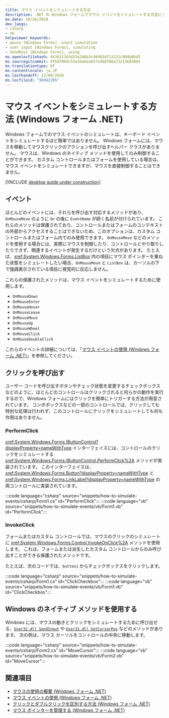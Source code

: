 ```yaml
---
title: マウス イベントをシミュレートする方法
description: .NET の Windows フォームでマウス イベントをシミュレートする方法について説明します。
ms.date: 10/26/2020
dev_langs:
- csharp
- vb
helpviewer_keywords:
- mouse [Windows Forms], event simulation
- user input [Windows Forms], simulating
- SendKeys [Windows Forms], using
ms.openlocfilehash: 443611163d33a266b3c49d03df13131c994b0bd3
ms.sourcegitcommit: 9f6df084c53a3da0ea657ed0d708a72213683084
ms.translationtype: HT
ms.contentlocale: ja-JP
ms.lasthandoff: 12/09/2020
ms.locfileid: "96942295"
---
```

# <a name="how-to-simulate-mouse-events-windows-forms-net"></a>マウス イベントをシミュレートする方法 (Windows フォーム .NET)

Windows フォームでのマウス イベントのシミュレートは、キーボード イベントをシミュレートするほど簡単ではありません。 Windows フォームには、マウスを移動してマウスクリックのアクションを呼び出すヘルパー クラスがありません。 マウスは、Windows のネイティブ メソッドを使用してのみ制御することができます。 カスタム コントロールまたはフォームを使用している場合は、マウス イベントをシミュレートできますが、マウスを直接制御することはできません。

[!INCLUDE [desktop guide under construction](../../includes/desktop-guide-preview-note.md)]

## <a name="events"></a>イベント

ほとんどのイベントには、それらを呼び出す対応するメソッドがあり、`OnMouseMove` のように `On` の後に `EventName` が続く名前が付けられています。 これらのメソッドは保護されており、コントロールまたはフォームのコンテキストの外部からアクセスすることはできないため、このオプションは、カスタム コントロールまたはフォーム内でのみ使用できます。 `OnMouseMove` などのメソッドを使用する場合には、実際にマウスを制御したり、コントロールとやり取りしたりできず、関連するイベントが発生するだけという欠点があります。 たとえば、<xref:System.Windows.Forms.ListBox> 内の項目にマウス ポインターを重ねた状態をシミュレートしたい場合、`OnMouseMove` と `ListBox` は、カーソルの下で強調表示されている項目に視覚的に反応しません。

これらの保護されたメソッドは、マウス イベントをシミュレートするために使用します。

- `OnMouseDown`
- `OnMouseEnter`
- `OnMouseHover`
- `OnMouseLeave`
- `OnMouseMove`
- `OnMouseUp`
- `OnMouseWheel`
- `OnMouseClick`
- `OnMouseDoubleClick`

これらのイベントの詳細については、「[マウス イベントの使用 (Windows フォーム .NET)](events.md)」を参照してください。

## <a name="invoke-a-click"></a>クリックを呼び出す

ユーザー コードを呼び出すボタンやチェック状態を変更するチェックボックスなどのように、ほとんどのコントロールはクリックされると何らかの動作を実行するので、Windows フォームにはクリックを簡単にトリガーする方法が用意されています。 コンボボックスなどの一部のコントロールでは、クリックしても特別な処理は行われず、このコントロールにクリックをシミュレートしても何も作用はありません。

### <a name="performclick"></a>PerformClick

<xref:System.Windows.Forms.IButtonControl?displayProperty=nameWithType> インターフェイスには、コントロールのクリックをシミュレートする <xref:System.Windows.Forms.IButtonControl.PerformClick%2A> メソッドが実装されています。 このインターフェイスは、<xref:System.Windows.Forms.Button?displayProperty=nameWithType> と <xref:System.Windows.Forms.LinkLabel?displayProperty=nameWithType> の両コントロールに実装されています。

:::code language="csharp" source="snippets/how-to-simulate-events/csharp/Form1.cs" id="PerformClick":::
:::code language="vb" source="snippets/how-to-simulate-events/vb/Form1.vb" id="PerformClick":::

### <a name="invokeclick"></a>InvokeClick

フォームまたはカスタム コントロールでは、マウスのクリックのシミュレートに <xref:System.Windows.Forms.Control.InvokeOnClick%2A> メソッドを使用します。 これは、フォームまたは派生したカスタム コントロールからのみ呼び出すことができる保護されたメソッドです。

たとえば、次のコードでは、`button1` からチェックボックスをクリックします。

:::code language="csharp" source="snippets/how-to-simulate-events/csharp/Form1.cs" id="ClickCheckbox":::
:::code language="vb" source="snippets/how-to-simulate-events/vb/Form1.vb" id="ClickCheckbox":::

## <a name="use-native-windows-methods"></a>Windows のネイティブ メソッドを使用する

Windows には、マウスの動きとクリックをシミュレートするために呼び出せる、[`User32.dll SendInput`](/windows/win32/api/winuser/nf-winuser-sendinput) や [`User32.dll SetCursorPos`](/windows/win32/api/winuser/nf-winuser-setcursorpos) などのメソッドがあります。 次の例は、マウス カーソルをコントロールの中央に移動します。

:::code language="csharp" source="snippets/how-to-simulate-events/csharp/Form2.cs" id="MoveCursor":::
:::code language="vb" source="snippets/how-to-simulate-events/vb/Form2.vb" id="MoveCursor":::

## <a name="see-also"></a>関連項目

- [マウスの使用の概要 (Windows フォーム .NET)](overview.md)
- [マウス イベントの使用 (Windows フォーム .NET)](events.md)
- [クリックとダブルクリックを区別する方法 (Windows フォーム .NET)](how-to-distinguish-between-clicks-and-double-clicks.md)
- [マウス ポインターを管理する (Windows フォーム .NET)](how-to-manage-cursor-pointer.md)
